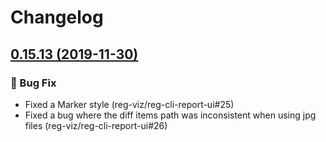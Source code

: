 # Changelog

<!-- 
## [[Unreleased]](https://github.com/reg-viz/reg-cli/compare/v5.0.0-beta.0...master)
<details>
  <summary>
    Changes that have landed in master but are not yet released.
    Click to see more.
  </summary>
</details> -->

<!--
### :rocket: New Feature

### :bug: Bug Fix

### :nail_care: Enhancement
  
### :memo: Documentation
  
### :house: Internal
-->

## [0.15.13 (2019-11-30)](https://github.com/reg-viz/reg-cli/compare/v0.15.12...v0.15.13)

### :bug: Bug Fix

- Fixed a Marker style (reg-viz/reg-cli-report-ui#25)
- Fixed a bug where the diff items path was inconsistent when using jpg files (reg-viz/reg-cli-report-ui#26)